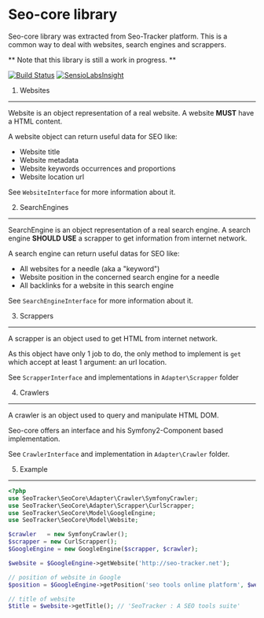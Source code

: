Seo-core library
================

Seo-core library was extracted from Seo-Tracker platform.
This is a common way to deal with websites, search engines and scrappers.

** Note that this library is still a work in progress. **

[![Build Status](https://api.travis-ci.org/seotracker/seo-core.svg?branch=master)](https://travis-ci.org/seotracker/seo-core)
[![SensioLabsInsight](https://insight.sensiolabs.com/projects/2c440481-3f27-4b15-a635-e7d701ac1ae4/small.png)](https://insight.sensiolabs.com/projects/2c440481-3f27-4b15-a635-e7d701ac1ae4)


1) Websites
-----------

Website is an object representation of a real website.
A website **MUST** have a HTML content.

A website object can return useful data for SEO like:

* Website title
* Website metadata
* Website keywords occurrences and proportions
* Website location url

See ``WebsiteInterface`` for more information about it.

2) SearchEngines
----------------

SearchEngine is an object representation of a real search engine.
A search engine **SHOULD USE** a scrapper to get information from internet network.

A search engine can return useful datas for SEO like:

* All websites for a needle (aka a "keyword")
* Website position in the concerned search engine for a needle
* All backlinks for a website in this search engine

See ``SearchEngineInterface`` for more information about it.

3) Scrappers
------------

A scrapper is an object used to get HTML from internet network.

As this object have only 1 job to do, the only method to implement is ``get``
which accept at least 1 argument: an url location.

See ``ScrapperInterface`` and implementations in ``Adapter\Scrapper`` folder

4) Crawlers
-----------

A crawler is an object used to query and manipulate HTML DOM.

Seo-core offers an interface and his Symfony2-Component based implementation.

See ``CrawlerInterface`` and implementation in ``Adapter\Crawler`` folder.


5) Example
----------

```php
<?php
use SeoTracker\SeoCore\Adapter\Crawler\SymfonyCrawler;
use SeoTracker\SeoCore\Adapter\Scrapper\CurlScrapper;
use SeoTracker\SeoCore\Model\GoogleEngine;
use SeoTracker\SeoCore\Model\Website;

$crawler   = new SymfonyCrawler();
$scrapper = new CurlScrapper();
$GoogleEngine = new GoogleEngine($scrapper, $crawler);

$website = $GoogleEngine->getWebsite('http://seo-tracker.net');

// position of website in Google
$position = $GoogleEngine->getPosition('seo tools online platform', $website); // 1

// title of website
$title = $website->getTitle(); // 'SeoTracker : A SEO tools suite'
```

